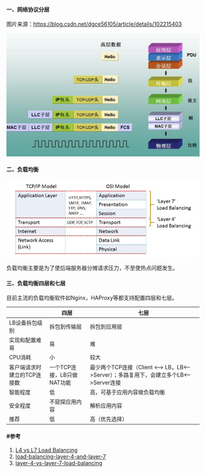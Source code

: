 #### 一、网络协议分层

图片来源：https://blog.csdn.net/dgce56105/article/details/102215403

<img title="" src="pic/image-20210225222351156.png" alt="image-20210225222351156" style="zoom: 100%;" data-align="center" width="511">

#### 二、负载均衡

<img title="" src="pic/image-20210226104102321.png" alt="image-20210226104102321" data-align="center" width="583">

负载均衡主要是为了使后端服务器分摊请求压力，不至使热点问题发生。

#### 三、负载均衡四层和七层

目前主流的负载均衡软件如Nginx，HAProxy等都支持配置四层和七层。

|                 | 四层                | 七层                                                            |
| --------------- | ----------------- | ------------------------------------------------------------- |
| LB设备拆包级别        | 拆包到传输层            | 拆包到应用层                                                        |
| 实现和配置难易         | 易                 | 难                                                             |
| CPU消耗           | 小                 | 较大                                                            |
| 客户端请求时建立的TCP连接数 | 一个TCP连接，LB只做NAT功能 | 最少两个TCP连接（Client <—> LB，LB<—>Server）；多路复用下，会建立多个LB<—>Server连接 |
| 智能程度            | 低                 | 高，可基于应用内容做负载均衡                                                |
| 安全程度            | 不窥探应用内容           | 解析应用内容                                                        |
| 推荐              | 低                 | 高（优先选择）                                                       |

#### #参考

1. [L4 vs L7 Load Balancing](https://levelup.gitconnected.com/l4-vs-l7-load-balancing-d2012e271f56)
2. [load-balancing-layer-4-and-layer-7](https://freeloadbalancer.com/load-balancing-layer-4-and-layer-7/)
3. [layer-4-vs-layer-7-load-balancing](https://www.resonatenetworks.com/2020/04/29/layer-4-vs-layer-7-load-balancing/)
